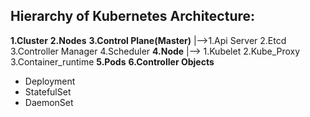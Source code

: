 ## Hierarchy of Kubernetes Architecture:

**1.Cluster**
**2.Nodes**
**3.Control Plane(Master)**
        |-->1.Api Server
            2.Etcd
            3.Controller Manager
            4.Scheduler
**4.Node**
    |--> 1.Kubelet
         2.Kube_Proxy
         3.Container_runtime
**5.Pods**
**6.Controller Objects**
  * Deployment
  * StatefulSet
  * DaemonSet



